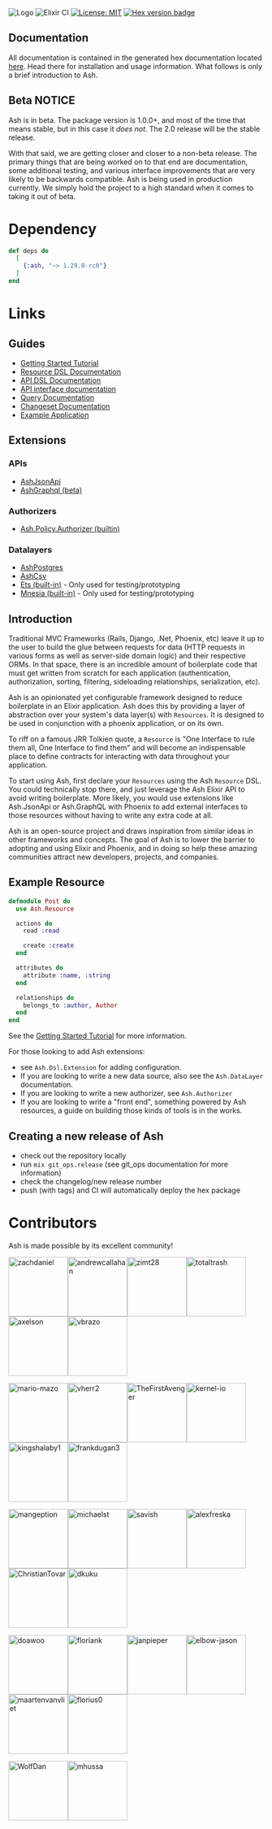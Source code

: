![Logo](https://github.com/ash-project/ash/blob/main/logos/cropped-for-header.png?raw=true)
![Elixir CI](https://github.com/ash-project/ash/workflows/Ash%20CI/badge.svg)
[![License: MIT](https://img.shields.io/badge/License-MIT-yellow.svg)](https://opensource.org/licenses/MIT)
[![Hex version badge](https://img.shields.io/hexpm/v/ash.svg)](https://hex.pm/packages/ash)

## Documentation

All documentation is contained in the generated hex documentation located [here](https://hexdocs.pm/ash). Head there for installation and usage information. What follows is only a brief introduction to Ash.

## Beta NOTICE

Ash is in beta. The package version is 1.0.0+, and most of the time that means stable, but in this case it _does not_. The 2.0 release will be the stable release.

With that said, we are getting closer and closer to a non-beta release. The primary things that are being worked on to that end are documentation, some additional testing, and various interface improvements that are very likely to be backwards compatible. Ash is being used in production currently. We simply hold the project to a high standard when it comes to taking it out of beta.

# Dependency

```elixir
def deps do
  [
    {:ash, "~> 1.29.0-rc0"}
  ]
end
```

# Links

## Guides

- [Getting Started Tutorial](https://hexdocs.pm/ash/getting_started.html)
- [Resource DSL Documentation](https://hexdocs.pm/ash/Ash.Resource.Dsl.html)
- [API DSL Documentation](https://hexdocs.pm/ash/Ash.Api.Dsl.html)
- [API interface documentation](https://hexdocs.pm/ash/Ash.Api.html)
- [Query Documentation](https://hexdocs.pm/ash/Ash.Query.html)
- [Changeset Documentation](https://hexdocs.pm/ash/Ash.Changeset.html)
- [Example Application](https://github.com/ash-project/ash_example)

## Extensions

### APIs

- [AshJsonApi](https://hexdocs.pm/ash_json_api)
- [AshGraphql (beta)](https://hexdocs.pm/ash_graphql)

### Authorizers

- [Ash.Policy.Authorizer (builtin)](https://hexdocs.pm/ash/Ash.Policy.Authorizer.html)

### Datalayers

- [AshPostgres](https://hexdocs.pm/ash_postgres)
- [AshCsv](https://hexdocs.pm/ash_csv)
- [Ets (built-in)](https://hexdocs.pm/ash/Ash.DataLayer.Ets.html) - Only used for testing/prototyping
- [Mnesia (built-in)](https://hexdocs.pm/ash/Ash.DataLayer.Mnesia.html) - Only used for testing/prototyping

## Introduction

Traditional MVC Frameworks (Rails, Django, .Net, Phoenix, etc) leave it up to the user to build the glue between requests for data (HTTP requests in various forms as well as server-side domain logic) and their respective ORMs. In that space, there is an incredible amount of boilerplate code that must get written from scratch for each application (authentication, authorization, sorting, filtering, sideloading relationships, serialization, etc).

Ash is an opinionated yet configurable framework designed to reduce boilerplate in an Elixir application. Ash does this by providing a layer of abstraction over your system's data layer(s) with `Resources`. It is designed to be used in conjunction with a phoenix application, or on its own.

To riff on a famous JRR Tolkien quote, a `Resource` is "One Interface to rule them all, One Interface to find them" and will become an indispensable place to define contracts for interacting with data throughout your application.

To start using Ash, first declare your `Resources` using the Ash `Resource` DSL. You could technically stop there, and just leverage the Ash Elixir API to avoid writing boilerplate. More likely, you would use extensions like Ash.JsonApi or Ash.GraphQL with Phoenix to add external interfaces to those resources without having to write any extra code at all.

Ash is an open-source project and draws inspiration from similar ideas in other frameworks and concepts. The goal of Ash is to lower the barrier to adopting and using Elixir and Phoenix, and in doing so help these amazing communities attract new developers, projects, and companies.

## Example Resource

```elixir
defmodule Post do
  use Ash.Resource

  actions do
    read :read

    create :create
  end

  attributes do
    attribute :name, :string
  end

  relationships do
    belongs_to :author, Author
  end
end
```

See the [Getting Started Tutorial](https://hexdocs.pm/ash/getting_started.html) for more information.

For those looking to add Ash extensions:

- see `Ash.Dsl.Extension` for adding configuration.
- If you are looking to write a new data source, also see the `Ash.DataLayer` documentation.
- If you are looking to write a new authorizer, see `Ash.Authorizer`
- If you are looking to write a "front end", something powered by Ash resources, a guide on
  building those kinds of tools is in the works.

## Creating a new release of Ash

- check out the repository locally
- run `mix git_ops.release` (see git_ops documentation for more information)
- check the changelog/new release number
- push (with tags) and CI will automatically deploy the hex package

# Contributors

Ash is made possible by its excellent community!

<a href="https://github.com/zachdaniel"><img alt="zachdaniel" src="https://avatars.githubusercontent.com/u/5722339?v=4&amp;s=117" width="117"></a><a href="https://github.com/andrewcallahan"><img alt="andrewcallahan" src="https://avatars.githubusercontent.com/u/529744?v=4&amp;s=117" width="117"></a><a href="https://github.com/zimt28"><img alt="zimt28" src="https://avatars.githubusercontent.com/u/1764689?v=4&amp;s=117" width="117"></a><a href="https://github.com/totaltrash"><img alt="totaltrash" src="https://avatars.githubusercontent.com/u/637350?v=4&amp;s=117" width="117"></a><a href="https://github.com/axelson"><img alt="axelson" src="https://avatars.githubusercontent.com/u/9973?v=4&amp;s=117" width="117"></a><a href="https://github.com/vbrazo"><img alt="vbrazo" src="https://avatars.githubusercontent.com/u/1292556?v=4&amp;s=117" width="117"></a>

<a href="https://github.com/mario-mazo"><img alt="mario-mazo" src="https://avatars.githubusercontent.com/u/30439204?v=4&amp;s=117" width="117"></a><a href="https://github.com/vherr2"><img alt="vherr2" src="https://avatars.githubusercontent.com/u/3813665?v=4&amp;s=117" width="117"></a><a href="https://github.com/TheFirstAvenger"><img alt="TheFirstAvenger" src="https://avatars.githubusercontent.com/u/8557871?v=4&amp;s=117" width="117"></a><a href="https://github.com/kernel-io"><img alt="kernel-io" src="https://avatars.githubusercontent.com/u/1523960?v=4&amp;s=117" width="117"></a><a href="https://github.com/kingshalaby1"><img alt="kingshalaby1" src="https://avatars.githubusercontent.com/u/60473021?v=4&amp;s=117" width="117"></a><a href="https://github.com/frankdugan3"><img alt="frankdugan3" src="https://avatars.githubusercontent.com/u/10977914?v=4&amp;s=117" width="117"></a>

<a href="https://github.com/mangeption"><img alt="mangeption" src="https://avatars.githubusercontent.com/u/13043330?v=4&amp;s=117" width="117"></a><a href="https://github.com/michaelst"><img alt="michaelst" src="https://avatars.githubusercontent.com/u/4080508?v=4&amp;s=117" width="117"></a><a href="https://github.com/savish"><img alt="savish" src="https://avatars.githubusercontent.com/u/1764878?v=4&amp;s=117" width="117"></a><a href="https://github.com/alexfreska"><img alt="alexfreska" src="https://avatars.githubusercontent.com/u/1412796?v=4&amp;s=117" width="117"></a><a href="https://github.com/ChristianTovar"><img alt="ChristianTovar" src="https://avatars.githubusercontent.com/u/13787741?v=4&amp;s=117" width="117"></a><a href="https://github.com/dkuku"><img alt="dkuku" src="https://avatars.githubusercontent.com/u/904179?v=4&amp;s=117" width="117"></a>

<a href="https://github.com/doawoo"><img alt="doawoo" src="https://avatars.githubusercontent.com/u/61982076?v=4&amp;s=117" width="117"></a><a href="https://github.com/floriank"><img alt="floriank" src="https://avatars.githubusercontent.com/u/498241?v=4&amp;s=117" width="117"></a><a href="https://github.com/janpieper"><img alt="janpieper" src="https://avatars.githubusercontent.com/u/426371?v=4&amp;s=117" width="117"></a><a href="https://github.com/elbow-jason"><img alt="elbow-jason" src="https://avatars.githubusercontent.com/u/4923601?v=4&amp;s=117" width="117"></a><a href="https://github.com/maartenvanvliet"><img alt="maartenvanvliet" src="https://avatars.githubusercontent.com/u/54566?v=4&amp;s=117" width="117"></a><a href="https://github.com/florius0"><img alt="florius0" src="https://avatars.githubusercontent.com/u/18403735?v=4&amp;s=117" width="117"></a>

<a href="https://github.com/WolfDan"><img alt="WolfDan" src="https://avatars.githubusercontent.com/u/5377526?v=4&amp;s=117" width="117"></a><a href="https://github.com/mhussa"><img alt="mhussa" src="https://avatars.githubusercontent.com/u/343680?v=4&amp;s=117" width="117"></a>
